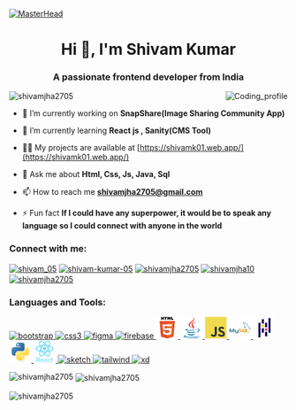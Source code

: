 [![MasterHead](https://mir-s3-cdn-cf.behance.net/project_modules/max_1200/6c0f9b95746151.5e9ecde69599e.gif)](https://shivamk01.web.app/)
<h1 align="center">Hi 👋, I'm Shivam Kumar</h1>
<h3 align="center">A passionate frontend developer from India</h3>
<img src="https://cdn.dribbble.com/users/14374/screenshots/3147608/media/8da45163336fc62161cd3ae7b302d925.gif" align="right" alt="Coding_profile"  />

<p align="left"> <img src="https://komarev.com/ghpvc/?username=shivamjha2705&label=Profile%20views&color=0e75b6&style=flat" alt="shivamjha2705" /> </p>

- 🔭 I’m currently working on **SnapShare(Image Sharing Community App)**

- 🌱 I’m currently learning **React js , Sanity(CMS Tool)**

- 👨‍💻 My projects are available at [https://shivamk01.web.app/](https://shivamk01.web.app/)

- 💬 Ask me about **Html, Css, Js, Java, Sql**

- 📫 How to reach me **shivamjha2705@gmail.com**

- ⚡ Fun fact **If I could have any superpower, it would be to speak any language so I could connect with anyone in the world**

<h3 align="left">Connect with me:</h3>
<p align="left">
<a href="https://codepen.io/shivam_05" target="blank"><img align="center" src="https://www.svgrepo.com/show/330189/codepen.svg" alt="shivam_05" height="30" width="40" /></a>
<a href="https://linkedin.com/in/shivam-kumar-05" target="_blank"><img align="center" src="https://static.cdnlogo.com/logos/l/66/linkedin-icon.svg" alt="shivam-kumar-05" height="30" width="40" /></a>
<a href="https://dribbble.com/shivamjha2705" target="_blank"><img align="center" src="https://static.cdnlogo.com/logos/d/56/dribbble-icon.svg" alt="shivamjha2705" height="30" width="40" /></a>
<a href="https://www.behance.net/shivamjha10" target="_blank"><img align="center" src="https://www.cdnlogo.com/logos/b/29/behance.svg" alt="shivamjha10" height="30" width="40" /></a>
<a href="https://www.hackerrank.com/shivamjha2705" target="_blank"><img align="center" src="https://static.cdnlogo.com/logos/h/58/hackerrank.svg" alt="shivamjha2705" height="30" width="40" /></a>
</p>

<h3 align="left">Languages and Tools:</h3>
<p align="left"> <a href="https://getbootstrap.com" target="_blank" rel="noreferrer"> <img src="https://static.cdnlogo.com/logos/b/74/bootstrap-5.svg" alt="bootstrap" width="40" height="40"/> </a> <a href="https://www.w3schools.com/css/" target="_blank" rel="noreferrer"> <img src="https://static.cdnlogo.com/logos/c/18/css.svg" alt="css3" width="40" height="40"/> </a> <a href="https://www.figma.com/" target="_blank" rel="noreferrer"> <img src="https://static.cdnlogo.com/logos/f/43/figma.svg" alt="figma" width="40" height="40"/> </a> <a href="https://firebase.google.com/" target="_blank" rel="noreferrer"> <img src="https://www.vectorlogo.zone/logos/firebase/firebase-icon.svg" alt="firebase" width="40" height="40"/> </a> <a href="https://www.w3.org/html/" target="_blank" rel="noreferrer"> <img src="https://raw.githubusercontent.com/devicons/devicon/master/icons/html5/html5-original-wordmark.svg" alt="html5" width="40" height="40"/> </a> <a href="https://www.java.com" target="_blank" rel="noreferrer"> <img src="https://raw.githubusercontent.com/devicons/devicon/master/icons/java/java-original.svg" alt="java" width="40" height="40"/> </a> <a href="https://developer.mozilla.org/en-US/docs/Web/JavaScript" target="_blank" rel="noreferrer"> <img src="https://raw.githubusercontent.com/devicons/devicon/master/icons/javascript/javascript-original.svg" alt="javascript" width="40" height="40"/> </a> <a href="https://www.mysql.com/" target="_blank" rel="noreferrer"> <img src="https://raw.githubusercontent.com/devicons/devicon/master/icons/mysql/mysql-original-wordmark.svg" alt="mysql" width="40" height="40"/> </a> <a href="https://pandas.pydata.org/" target="_blank" rel="noreferrer"> <img src="https://raw.githubusercontent.com/devicons/devicon/2ae2a900d2f041da66e950e4d48052658d850630/icons/pandas/pandas-original.svg" alt="pandas" width="40" height="40"/> </a> <a href="https://www.python.org" target="_blank" rel="noreferrer"> <img src="https://raw.githubusercontent.com/devicons/devicon/master/icons/python/python-original.svg" alt="python" width="40" height="40"/> </a> <a href="https://reactjs.org/" target="_blank" rel="noreferrer"> <img src="https://raw.githubusercontent.com/devicons/devicon/master/icons/react/react-original-wordmark.svg" alt="react" width="40" height="40"/> </a> <a href="https://www.sketch.com/" target="_blank" rel="noreferrer"> <img src="https://www.vectorlogo.zone/logos/sketchapp/sketchapp-icon.svg" alt="sketch" width="40" height="40"/> </a> <a href="https://tailwindcss.com/" target="_blank" rel="noreferrer"> <img src="https://www.vectorlogo.zone/logos/tailwindcss/tailwindcss-icon.svg" alt="tailwind" width="40" height="40"/> </a> <a href="https://www.adobe.com/products/xd.html" target="_blank" rel="noreferrer"> <img src="https://cdn.worldvectorlogo.com/logos/adobe-xd.svg" alt="xd" width="40" height="40"/> </a> </p>

<p><img align="left" src="https://github-readme-stats.vercel.app/api/top-langs?username=shivamjha2705&show_icons=true&locale=en&layout=compact" alt="shivamjha2705" /></p>

<p>&nbsp;<img align="center" src="https://github-readme-stats.vercel.app/api?username=shivamjha2705&show_icons=true&locale=en" alt="shivamjha2705" /></p>

<p><img align="center" src="https://github-readme-streak-stats.herokuapp.com/?user=shivamjha2705&" alt="shivamjha2705" /></p>
